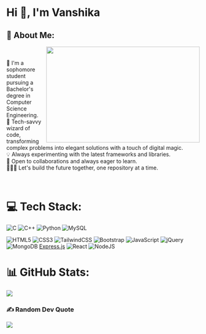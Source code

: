 <!--
**vanshika2910/vanshika2910** is a ✨ _special_ ✨ repository because its `README.md` (this file) appears on your GitHub profile.-->

# Hi 👋, I'm Vanshika
## 💫 About Me:
<img src="https://camo.githubusercontent.com/5ddf73ad3a205111cf8c686f687fc216c2946a75005718c8da5b837ad9de78c9/68747470733a2f2f7468756d62732e6766796361742e636f6d2f4576696c4e657874446576696c666973682d736d616c6c2e676966" height =250 width="400" align="right"/>
<br><br>
🔭 I'm a sophomore student pursuing a Bachelor's degree in Computer Science Engineering. <br>
💬 Tech-savvy wizard of code, transforming complex problems into elegant solutions with a touch of digital magic.<br>
💡 Always experimenting with the latest frameworks and libraries.<br>
🤝 Open to collaborations and always eager to learn.<br>
🧑🏼‍💻 Let's build the future together, one repository at a time.<br>

<br>
<br>


# 💻 Tech Stack:
![C](https://img.shields.io/badge/c-%2300599C.svg?style=plastic&logo=c&logoColor=white) 
![C++](https://img.shields.io/badge/c++-%2300599C.svg?style=plastic&logo=c%2B%2B&logoColor=white) 
![Python](https://img.shields.io/badge/python-3670A0?style=plastic&logo=python&logoColor=ffdd54)
![MySQL](https://img.shields.io/badge/mysql-%2300f.svg?style=plastic&logo=mysql&logoColor=white)
  
![HTML5](https://img.shields.io/badge/html5-%23E34F26.svg?style=plastic&logo=html5&logoColor=white) 
![CSS3](https://img.shields.io/badge/css3-%231572B6.svg?style=plastic&logo=css3&logoColor=white)
![TailwindCSS](https://img.shields.io/badge/tailwindcss-%2338B2AC.svg?style=plastic&logo=tailwind-css&logoColor=white)
![Bootstrap](https://img.shields.io/badge/bootstrap-%23563D7C.svg?style=plastic&logo=bootstrap&logoColor=white)
![JavaScript](https://img.shields.io/badge/javascript-%23323330.svg?style=plastic&logo=javascript&logoColor=%23F7DF1E)
![jQuery](https://img.shields.io/badge/jquery-%230769AD.svg?style=plastic&logo=jquery&logoColor=white) 
![MongoDB](https://img.shields.io/badge/MongoDB-%234ea94b.svg?style=plastic&logo=mongodb&logoColor=white)
[Express.js](https://img.shields.io/badge/express.js-%23404d59.svg?style=plastic&logo=express&logoColor=%2361DAFB) 
![React](https://img.shields.io/badge/react-%2320232a.svg?style=plastic&logo=react&logoColor=%2361DAFB)
![NodeJS](https://img.shields.io/badge/node.js-6DA55F?style=plastic&logo=node.js&logoColor=white)

# 📊 GitHub Stats:
![](https://github-readme-streak-stats.herokuapp.com/?user=vanshika2910&theme=dark&hide_border=false)<br/>


### ✍️ Random Dev Quote
![](https://quotes-github-readme.vercel.app/api?type=horizontal&theme=merko)


